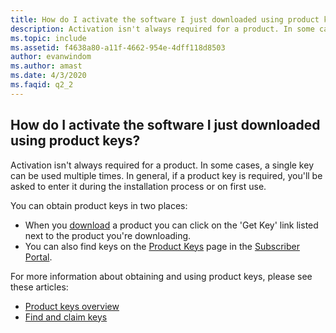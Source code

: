 ```yaml
---
title: How do I activate the software I just downloaded using product keys?
description: Activation isn't always required for a product. In some cases, a single key can be used multiple times. In general, if a product key is...
ms.topic: include
ms.assetid: f4638a80-a11f-4662-954e-4dff118d8503
author: evanwindom
ms.author: amast
ms.date: 4/3/2020
ms.faqid: q2_2
---
```


## How do I activate the software I just downloaded using product keys?

Activation isn't always required for a product. In some cases, a single key can be used multiple times. In general, if a product key is required, you'll be asked to enter it during the installation process or on first use.

You can obtain product keys in two places:

- When you [download](https://my.visualstudio.com/downloads) a product you can click on the \'Get Key\' link listed next to the product you're downloading.
- You can also find keys on the [Product Keys](https://my.visualstudio.com/ProductKeys) page in the [Subscriber Portal](https://my.visualstudio.com/benefits).

For more information about obtaining and using product keys, please see these articles:

- [Product keys overview](https://learn.microsoft.com/visualstudio/subscriptions/product-keys)
- [Find and claim keys](https://learn.microsoft.com/visualstudio/subscriptions/find-keys)
